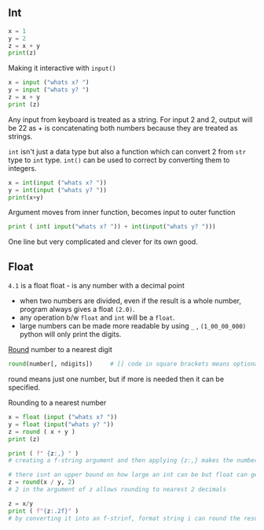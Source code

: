 
## Int

```python CS50
x = 1  
y = 2
z = x + y
print(z)
```

Making it interactive with `input()`
```python
x = input ("whats x? ")
y = input ("whats y? ")
z = x + y
print (z)
```
Any input from keyboard is treated as a string.
For input 2 and 2, output will be 22 as + is concatenating both numbers because they are treated as strings.

`int` isn't just a data type but also a function which can convert 2 from `str` type to `int` type.
`int()` can be used to correct by converting them to integers.
```python
x = int(input ("whats x? "))
y = int(input ("whats y? "))
print(x+y)
```
Argument moves from inner function, becomes input to outer function

```python
print ( int( input("whats x? ")) + int(input("whats y? ")))
```
One line but very complicated and clever for its own good.


## Float    

`4.1` is a float
float - is any number with a decimal point
- when two numbers are divided, even if the result is a whole number, program always gives a float `(2.0)`.
- any operation b/w `float` and `int` will be a `float`.
- large numbers can be made more readable by using `_` , `(1_00_00_000)` python will only print the digits.

[Round](docs.python.org/3/library/function.html#round) number to a nearest digit
```python CS50
round(number[, ndigits])     # [] code in square brackets means optional
```
round means just one number, but if more is needed then it can be specified.

Rounding to a nearest number
```python
x = float (input ("whats x? "))
y = float (input("whats y? "))
z = round ( x + y )
print (z)

print ( f" {z:,} " )
# creating a f-string argument and then applying {z:,} makes the number have comma

# there isnt an upper bound on how large an int can be but float can get cut off into finite digits
z = round(x / y, 2)
# 2 in the argument of z allows rounding to nearest 2 decimals

z = x/y
print ( f"{z:.2f}" )
# by converting it into an f-strinf, format string i can round the result decimal to 2
```


